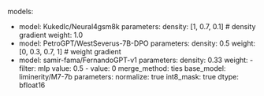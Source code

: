 models:
  - model: Kukedlc/Neural4gsm8k
    parameters:
      density: [1, 0.7, 0.1] # density gradient
      weight: 1.0
  - model: PetroGPT/WestSeverus-7B-DPO
    parameters:
      density: 0.5
      weight: [0, 0.3, 0.7, 1] # weight gradient
  - model: samir-fama/FernandoGPT-v1
    parameters:
      density: 0.33
      weight:
        - filter: mlp
          value: 0.5
        - value: 0
merge_method: ties
base_model: liminerity/M7-7b
parameters:
  normalize: true
  int8_mask: true
dtype: bfloat16
